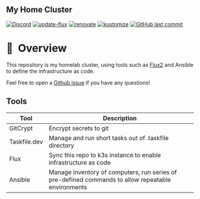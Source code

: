 ## My Home Cluster

[![Discord](https://img.shields.io/badge/discord-chat-7289DA.svg?maxAge=60&style=flat-square)](https://discord.gg/7PbmHRK) [![update-flux](https://github.com/Truxnell/home-cluster/actions/workflows/flux.yaml/badge.svg)](https://github.com/Truxnell/home-cluster/actions/workflows/flux.yaml) [![renovate](https://github.com/Truxnell/home-cluster/actions/workflows/renovate.yaml/badge.svg)](https://github.com/Truxnell/home-cluster/actions/workflows/renovate.yaml) [![kustomize](https://github.com/Truxnell/home-cluster/actions/workflows/kustomize.yml/badge.svg)](https://github.com/Truxnell/home-cluster/actions/workflows/kustomize.yml) [![GitHub last commit](https://img.shields.io/github/last-commit/Truxnell/home-cluster?color=purple&style=flat-square)](https://github.com/billimek/k8s-gitops/commits/main)

# :book:&nbsp; Overview

This repository is my homelab cluster, using tools such as [Flux2](https://github.com/fluxcd/flux2) and Ansible to define the infrastructure as code.

Feel free to open a [Github issue](https://github.com/Truxnell/home-cluster/issues/new) if you have any questions!

## Tools

| Tool         | Description                                                                                        |
| ------------ | -------------------------------------------------------------------------------------------------- |
| GitCrypt     | Encrypt secrets to git                                                                             |
| Taskfile.dev | Manage and run short tasks out of .taskfile directory                                              |
| Flux         | Sync this repo to k3s instance to enable infrastructure as code                                    |
| Ansible      | Manage inventory of computers, run series of pre-defined commands to allow repeatable environments |
